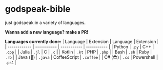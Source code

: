# godspeak-bible
just godspeak in a variety of languages.

**Wanna add a new language? make a PR!**

**Languages currently done:**
| Language    | Extension    | Language | Extension |
| ------------ | ----------- | ----------- | ----------- |
| Python       | `.py`       | C++          | `.cpp`     | 
| Julia        | `.jl`       |  C            | `.c`      | 
| Kotlin       | `.kt`       | PHP          | `.php`     | 
| Bash         | `.sh`       | Ruby         | `.rb`      | 
| Java (🤮)    | `.java`     | CoffeeScript | `.coffee`  | 
| C# (😎)      | `.cs`       | Powershell   | `.ps1`     | 

